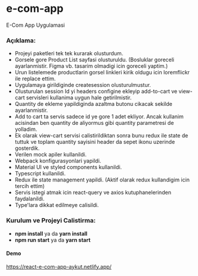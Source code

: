 # e-com-app

E-Com App Uygulamasi

### Açıklama:

- Projeyi paketleri tek tek kurarak olusturdum.
- Gorsele gore Product List sayfasi olusturuldu. (Bosluklar goreceli ayarlanmistir. Figma vb. tasarim olmadigi icin goreceli yaptim.)
- Urun listelemede productlarin gorsel linkleri kirik oldugu icin loremflickr ile replace ettim.
- Uygulamaya girildiginde createsession olusturulmustur.
- Olusturulan session Id yi headers configine ekleyip add-to-cart ve view-cart servisleri kullanima uygun hale getirilmistir.
- Quantity de ekleme yapildiginda azaltma butonu cikacak sekilde ayarlanmistir.
- Add to cart ta servis sadece id ye gore 1 adet ekliyor. Ancak kullanim acisindan  ben quantity de aliyormus gibi quantity parametresi de yolladim.
- Ek olarak view-cart servisi calistirildiktan sonra bunu redux ile state de tuttuk ve toplam quantity sayisini header da sepet ikonu uzerinde gosterdik.
- Verilen mock apiler kullanildi.
- Webpack konfigurasyonlari yapildi.
- Material UI ve styled components kullanildi.
- Typescript kullanildi.
- Redux ile state management yapildi. (Aktif olarak redux kullandigim icin tercih ettim)
- Servis istegi atmak icin react-query ve axios kutuphanelerinden faydalanildi.
- Type'lara dikkat edilmeye calisildi.


### Kurulum ve Projeyi Calistirma:

- **npm install** ya da **yarn install**
- **npm run start** ya da **yarn start**

#### Demo
https://react-e-com-app-aykut.netlify.app/
